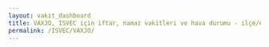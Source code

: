 ```yaml
---
layout: vakit_dashboard
title: VAXJO, ISVEC için iftar, namaz vakitleri ve hava durumu - ilçe/eyalet seç
permalink: /ISVEC/VAXJO/
---
```


<script type="text/javascript">
  var GLOBAL_COUNTRY = 'ISVEC';
  var GLOBAL_CITY = 'VAXJO';
  var GLOBAL_STATE = '';
  var lat = 72;
  var lon = 21;
</script>
